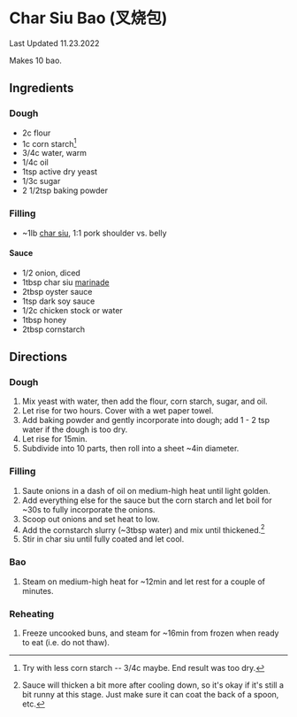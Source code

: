 # Char Siu Bao (叉烧包)

Last Updated 11.23.2022

Makes 10 bao.

## Ingredients

### Dough

* 2c flour
* 1c corn starch[^2]
* 3/4c water, warm
* 1/4c oil
* 1tsp active dry yeast
* 1/3c sugar
* 2 1/2tsp baking powder

### Filling

* ~1lb [char siu](char_siu.md), 1:1 pork shoulder vs. belly

#### Sauce

* 1/2 onion, diced
* 1tbsp char siu [marinade](char_siu.md)
* 2tbsp oyster sauce
* 1tsp dark soy sauce
* 1/2c chicken stock or water
* 1tbsp honey
* 2tbsp cornstarch

## Directions

### Dough

1. Mix yeast with water, then add the flour, corn starch, sugar, and oil.
1. Let rise for two hours. Cover with a wet paper towel.
1. Add baking powder and gently incorporate into dough; add 1 - 2 tsp water if
   the dough is too dry.
1. Let rise for 15min.
1. Subdivide into 10 parts, then roll into a sheet ~4in diameter.

### Filling

1. Saute onions in a dash of oil on medium-high heat until light golden.
1. Add everything else for the sauce but the corn starch and let boil for ~30s to
   fully incorporate the onions.
1. Scoop out onions and set heat to low.
1. Add the cornstarch slurry (~3tbsp water) and mix until thickened.[^1]
1. Stir in char siu until fully coated and let cool.

### Bao

1. Steam on medium-high heat for ~12min and let rest for a couple of minutes.

### Reheating

1. Freeze uncooked buns, and steam for ~16min from frozen when ready to eat (i.e.
   do not thaw).

[^1]: Sauce will thicken a bit more after cooling down, so it's okay if it's
      still a bit runny at this stage. Just make sure it can coat the back of a
      spoon, etc.
[^2]: Try with less corn starch -- 3/4c maybe. End result was too dry.
